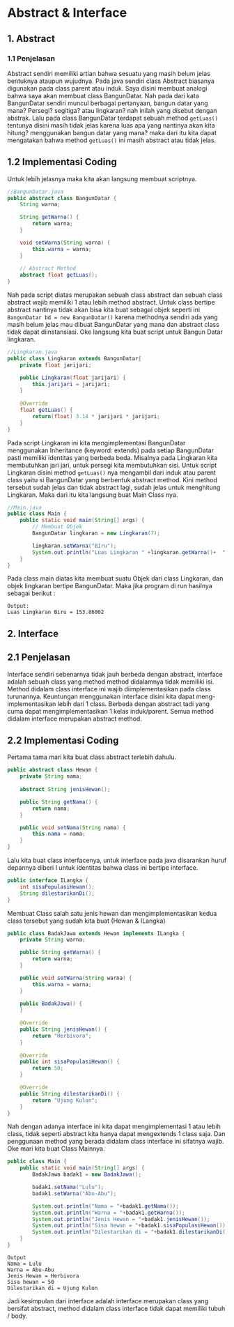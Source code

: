 # Abstract & Interface

## 1. Abstract
### 1.1 Penjelasan

Abstract sendiri memiliki artian bahwa sesuatu yang masih belum jelas bentuknya ataupun wujudnya. Pada java sendiri class Abstract biasanya digunakan pada class parent atau induk. Saya disini membuat analogi bahwa saya akan membuat class BangunDatar. Nah pada dari kata BangunDatar sendiri muncul berbagai pertanyaan, bangun datar yang mana? Persegi? segitiga? atau lingkaran? nah inilah yang disebut dengan abstrak. Lalu pada class BangunDatar terdapat sebuah method ``getLuas()`` tentunya disini masih tidak jelas karena luas apa yang nantinya akan kita hitung? menggunakan bangun datar yang mana? maka dari itu kita dapat mengatakan bahwa method ``getLuas()`` ini masih abstract atau tidak jelas.

## 1.2 Implementasi Coding

Untuk lebih jelasnya maka kita akan langsung membuat scriptnya.

```java
//BangunDatar.java
public abstract class BangunDatar { 
    String warna;

    String getWarna() {
        return warna;
    }

    void setWarna(String warna) {
        this.warna = warna;
    }
    
    // Abstract Method
    abstract float getLuas();
}
```
Nah pada script diatas merupakan sebuah class abstract dan sebuah class abstract wajib memiliki 1 atau lebih method abstract. Untuk class bertipe abstract nantinya tidak akan bisa kita buat sebagai objek seperti ini ``BangunDatar bd = new BangunDatar()`` karena methodnya sendiri ada yang masih belum jelas mau dibuat BangunDatar yang mana dan abstract class tidak dapat diinstansiasi. Oke langsung kita buat script untuk Bangun Datar lingkaran.

```java
//Lingkaran.java
public class Lingkaran extends BangunDatar{
    private float jarijari;

    public Lingkaran(float jarijari) {
        this.jarijari = jarijari;
    }
    
    @Override
    float getLuas() {
        return(float) 3.14 * jarijari * jarijari;
    }
}
```

Pada script Lingkaran ini kita mengimplementasi BangunDatar menggunakan Inheritance (keyword: extends) pada setiap BangunDatar pasti memiliki identitas yang berbeda beda. Misalnya pada Lingkaran kita membutuhkan jari jari, untuk persegi kita membutuhkan sisi. Untuk script Lingkaran disini method ``getLuas()`` nya mengambil dari induk atau parent class yaitu si BangunDatar yang berbentuk abstract method. Kini method tersebut sudah jelas dan tidak abstract lagi, sudah jelas untuk menghitung Lingkaran. Maka dari itu kita langsung buat Main Class nya.

```java
//Main.java
public class Main {
    public static void main(String[] args) {
        // Membuat Objek
        BangunDatar lingkaran = new Lingkaran(7);

        lingkaran.setWarna("Biru");
        System.out.println("Luas Lingkaran " +lingkaran.getWarna()+  " = " +lingkaran.getLuas());
    }
}
```

Pada class main diatas kita membuat suatu Objek dari class Lingkaran, dan objek lingkaran bertipe BangunDatar. Maka jika program di run hasilnya sebagai berikut :

```
Output:
Luas Lingkaran Biru = 153.86002
```

## 2. Interface

## 2.1 Penjelasan

Interface sendiri sebenarnya tidak jauh berbeda dengan abstract, interface adalah sebuah class yang method method didalamnya tidak memiliki isi. Method didalam class interface ini wajib diimplementasikan pada class turunannya. Keuntungan menggunakan interface disini kita dapat meng-implementasikan lebih dari 1 class. Berbeda dengan abstract tadi yang cuma dapat mengimplementasikan 1 kelas induk/parent. Semua method didalam interface merupakan abstract method. 

## 2.2 Implementasi Coding

Pertama tama mari kita buat class abstract terlebih dahulu.
```java
public abstract class Hewan {
    private String nama;
    
    abstract String jenisHewan();

    public String getNama() {
        return nama;
    }

    public void setNama(String nama) {
        this.nama = nama;
    }
}
```
Lalu kita buat class interfacenya, untuk interface pada java disarankan huruf depannya diberi I untuk identitas bahwa class ini bertipe interface.
```java
public interface ILangka {
    int sisaPopulasiHewan();
    String dilestarikanDi(); 
}
```
Membuat Class salah satu jenis hewan dan mengimplementasikan kedua class tersebut yang sudah kita buat (Hewan & ILangka)

```java
public class BadakJawa extends Hewan implements ILangka {
    private String warna;

    public String getWarna() {
        return warna;
    }

    public void setWarna(String warna) {
        this.warna = warna;
    }

    public BadakJawa() {
    }
    
    @Override
    public String jenisHewan() {
        return "Herbivora";
    }
    
    @Override
    public int sisaPopulasiHewan() {
        return 50;
    }

    @Override
    public String dilestarikanDi() {
        return "Ujung Kulon";
    }
}
```
Nah dengan adanya interface ini kita dapat mengimplementasi 1 atau lebih class, tidak seperti abstract kita hanya dapat mengextends 1 class saja. Dan penggunaan method yang berada didalam class interface ini sifatnya wajib. Oke mari kita buat Class Mainnya.
```java
public class Main {
    public static void main(String[] args) {
        BadakJawa badak1 = new BadakJawa();

        badak1.setNama("Lulu");
        badak1.setWarna("Abu-Abu");

        System.out.println("Nama = "+badak1.getNama());
        System.out.println("Warna = "+badak1.getWarna());
        System.out.println("Jenis Hewan = "+badak1.jenisHewan());
        System.out.println("Sisa hewan = "+badak1.sisaPopulasiHewan());
        System.out.println("Dilestarikan di = "+badak1.dilestarikanDi());
    }
}
```
```
Output
Nama = Lulu
Warna = Abu-Abu
Jenis Hewan = Herbivora
Sisa hewan = 50
Dilestarikan di = Ujung Kulon
```
Jadi kesimpulan dari interface adalah interface merupakan class yang bersifat abstract, method didalam class interface tidak dapat memiliki tubuh / body.
